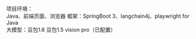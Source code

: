 项目环境：  
  Java、前端页面、浏览器
框架：SpringBoot 3、langchain4j、playwright for Java  
大模型：豆包1.6  豆包1.5 vision pro（已配置）  
